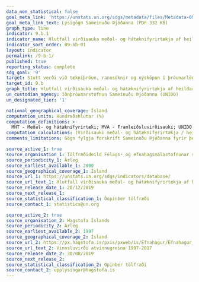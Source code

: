 ```yaml
---
data_non_statistical: false
goal_meta_link: 'https://unstats.un.org/sdgs/metadata/files/Metadata-09-0B-01.pdf '
goal_meta_link_text: Lýsigögn Sameinuðu Þjóðanna (PDF 332 KB)
graph_type: line
indicator: 9.b.1
indicator_name: Hlutfall virðisauka meðal- og hátæknifyrirtækja af heildarvirðisauka
indicator_sort_order: 09-bb-01
layout: indicator
permalink: /9-b-1/
published: true
reporting_status: complete
sdg_goal: '9'
target: Stutt verði við tækniþróun, rannsóknir og nýsköpun í þróunarlöndum, meðal annars með því að festa í sessi stefnumótandi umhverfi sem stuðlar til dæmis að fjölbreyttu atvinnulífi og virðisauka.
target_id: 9.b
graph_title: Hlutfall virðisauka meðal- og hátæknifyrirtækja af heildarvirðisauka
un_custodian_agency: Iðnþróunarstofnun Sameinuðu Þjóðanna (UNIDO)
un_designated_tier: '1'

national_geographical_coverage: Ísland
computation_units: Hundraðshlutar (%)
computation_definitions: >-
  MHT - Meðal- og hátæknifyrirtæki; MVA - Framleiðsluvirðisauki; UNIDO - Iðnþróunarstofnun Sameinuðu Þjóðanna. Meðal- og hátæknifyrirtæki eru skilgreind samkvæmt skilgreiningum OECD sem fylgir ISIC stöðlum efnahagslegra athafna - sjá lýsigögn Sameinuðu Þjóðanna.
computation_calculations: (Virðisauki meðal- og hátæknifyrirtækja / heildarvirðisauki ) * 100
comments_limitations: Gögn fylgja forskrift Sameinuðu Þjóðanna fyrir þennan mælikvarða. Þessi mælikvarði var ekki fundin í samstarfi við sérfræðinga á þessu sviði.

source_active_1: true
source_organisation_1: Tölfræðideild Félags- og efnahagsmálastofnunar sameinuðu þjóðanna (UN DESA)
source_periodicity_1: Árleg
source_earliest_available_1: 2000
source_geographical_coverage_1: Ísland
source_url_1: https://unstats.un.org/sdgs/indicators/database/
source_url_text_1: Hlutfall virðisauka meðal- og hátæknifyrirtækja af heildarvirðisauka
source_release_date_1: 20/12/2019
source_next_release_1: 
source_statistical_classification_1: Óopinber tölfræði 
source_contact_1: statistics@un.org

source_active_2: true
source_organisation_2: Hagstofa Íslands
source_periodicity_2: Árleg
source_earliest_available_2: 1997
source_geographical_coverage_2: Ísland
source_url_2: https://px.hagstofa.is/pxis/pxweb/is/Efnahagur/Efnahagur__thjodhagsreikningar__framluppgj_ISAT2008/THJ08404.px
source_url_text_2: Vinnsluvirði atvinnugreina 1997-2017
source_release_date_2: 30/08/2019
source_next_release_2: 
source_statistical_classification_2: Opinber tölfræði
source_contact_2: upplysingar@hagstofa.is
---
```

